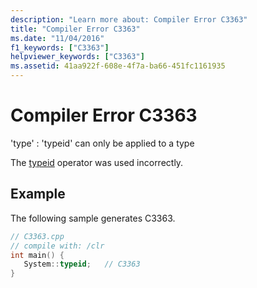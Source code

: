 ```yaml
---
description: "Learn more about: Compiler Error C3363"
title: "Compiler Error C3363"
ms.date: "11/04/2016"
f1_keywords: ["C3363"]
helpviewer_keywords: ["C3363"]
ms.assetid: 41aa922f-608e-4f7a-ba66-451fc1161935
---
```

# Compiler Error C3363

'type' : 'typeid' can only be applied to a type

The [typeid](../../extensions/typeid-cpp-component-extensions.md) operator was used incorrectly.

## Example

The following sample generates C3363.

```cpp
// C3363.cpp
// compile with: /clr
int main() {
   System::typeid;   // C3363
}
```
